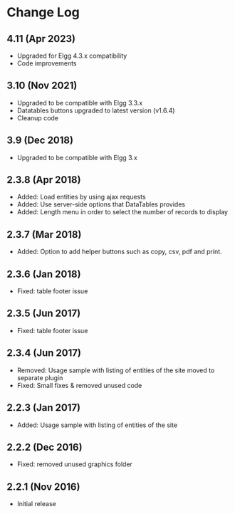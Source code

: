 # Change Log

## 4.11 (Apr 2023)

- Upgraded for Elgg 4.3.x compatibility
- Code improvements

## 3.10 (Nov 2021)

- Upgraded to be compatible with Elgg 3.3.x
- Datatables buttons upgraded to latest version (v1.6.4)
- Cleanup code

## 3.9 (Dec 2018)

- Upgraded to be compatible with Elgg 3.x

## 2.3.8 (Apr 2018)

- Added: Load entities by using ajax requests
- Added: Use server-side options that DataTables provides
- Added: Length menu in order to select the number of records to display

## 2.3.7 (Mar 2018)

- Added: Option to add helper buttons such as copy, csv, pdf and print.

## 2.3.6 (Jan 2018)

- Fixed: table footer issue

## 2.3.5 (Jun 2017)

- Fixed: table footer issue

## 2.3.4 (Jun 2017)

- Removed: Usage sample with listing of entities of the site moved to separate plugin
- Fixed: Small fixes & removed unused code

## 2.2.3 (Jan 2017)

- Added: Usage sample with listing of entities of the site

## 2.2.2 (Dec 2016)

- Fixed: removed unused graphics folder

## 2.2.1 (Nov 2016)

- Initial release
